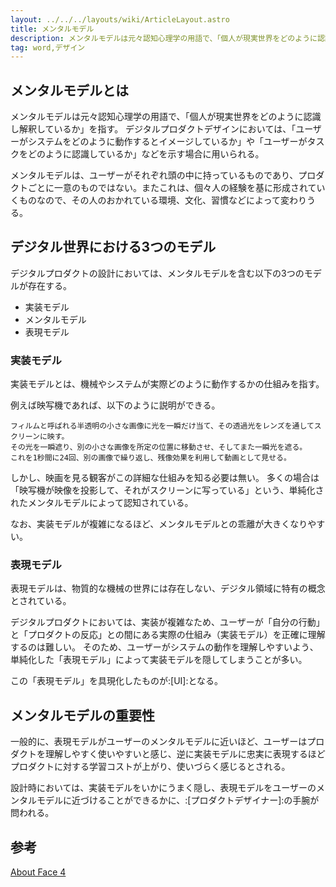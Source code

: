 ```yaml
---
layout: ../../../layouts/wiki/ArticleLayout.astro
title: メンタルモデル
description: メンタルモデルは元々認知心理学の用語で、「個人が現実世界をどのように認識し解釈しているか」を指す。
tag: word,デザイン
---
```


## メンタルモデルとは
メンタルモデルは元々認知心理学の用語で、「個人が現実世界をどのように認識し解釈しているか」を指す。
デジタルプロダクトデザインにおいては、「ユーザーがシステムをどのように動作するとイメージしているか」や「ユーザーがタスクをどのように認識しているか」などを示す場合に用いられる。

メンタルモデルは、ユーザーがそれぞれ頭の中に持っているものであり、プロダクトごとに一意のものではない。またこれは、個々人の経験を基に形成されていくものなので、その人のおかれている環境、文化、習慣などによって変わりうる。

## デジタル世界における3つのモデル
デジタルプロダクトの設計においては、メンタルモデルを含む以下の3つのモデルが存在する。

- 実装モデル
- メンタルモデル
- 表現モデル

### 実装モデル
実装モデルとは、機械やシステムが実際どのように動作するかの仕組みを指す。

例えば映写機であれば、以下のように説明ができる。

```
フィルムと呼ばれる半透明の小さな画像に光を一瞬だけ当て、その透過光をレンズを通してスクリーンに映す。
その光を一瞬遮り、別の小さな画像を所定の位置に移動させ、そしてまた一瞬光を遮る。
これを1秒間に24回、別の画像で繰り返し、残像効果を利用して動画として見せる。
```

しかし、映画を見る観客がこの詳細な仕組みを知る必要は無い。
多くの場合は「映写機が映像を投影して、それがスクリーンに写っている」という、単純化されたメンタルモデルによって認知されている。

なお、実装モデルが複雑になるほど、メンタルモデルとの乖離が大きくなりやすい。

### 表現モデル
表現モデルは、物質的な機械の世界には存在しない、デジタル領域に特有の概念とされている。

デジタルプロダクトにおいては、実装が複雑なため、ユーザーが「自分の行動」と「プロダクトの反応」との間にある実際の仕組み（実装モデル）を正確に理解するのは難しい。
そのため、ユーザーがシステムの動作を理解しやすいよう、単純化した「表現モデル」によって実装モデルを隠してしまうことが多い。

この「表現モデル」を具現化したものが:[UI]:となる。

## メンタルモデルの重要性

一般的に、表現モデルがユーザーのメンタルモデルに近いほど、ユーザーはプロダクトを理解しやすく使いやすいと感じ、逆に実装モデルに忠実に表現するほどプロダクトに対する学習コストが上がり、使いづらく感じるとされる。

設計時においては、実装モデルをいかにうまく隠し、表現モデルをユーザーのメンタルモデルに近づけることができるかに、:[プロダクトデザイナー]:の手腕が問われる。

## 参考
[About Face 4](https://www.amazon.co.jp/About-Face-Essentials-Interaction-Design/dp/1118766571)

